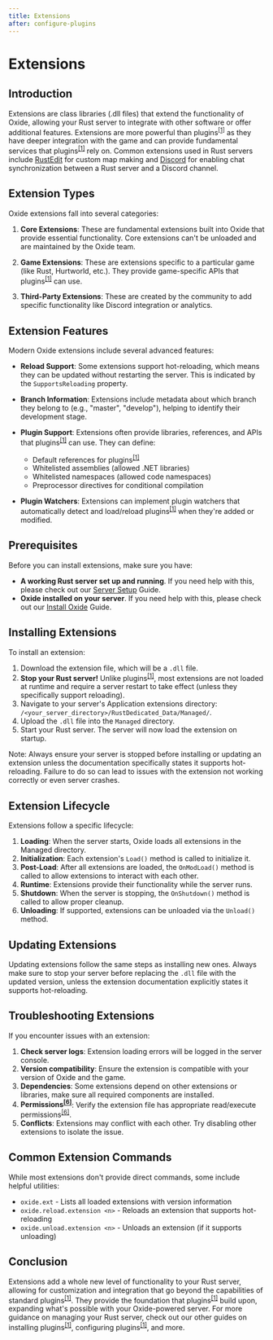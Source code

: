 ```yaml
---
title: Extensions
after: configure-plugins
---
```


# Extensions

## Introduction

Extensions are class libraries (.dll files) that extend the functionality of Oxide, allowing your Rust server to integrate with other software or offer additional features. Extensions are more powerful than plugins<sup><a href="/glossary#plugins">[1]</a></sup> as they have deeper integration with the game and can provide fundamental services that plugins<sup><a href="/glossary#plugins">[1]</a></sup> rely on. Common extensions used in Rust servers include [RustEdit](https://www.rustedit.io/) for custom map making and [Discord](https://discord.com/) for enabling chat synchronization between a Rust server and a Discord channel.

## Extension Types

Oxide extensions fall into several categories:

1. **Core Extensions**: These are fundamental extensions built into Oxide that provide essential functionality. Core extensions can't be unloaded and are maintained by the Oxide team.

2. **Game Extensions**: These are extensions specific to a particular game (like Rust, Hurtworld, etc.). They provide game-specific APIs that plugins<sup><a href="/glossary#plugins">[1]</a></sup> can use.

3. **Third-Party Extensions**: These are created by the community to add specific functionality like Discord integration or analytics.

## Extension Features

Modern Oxide extensions include several advanced features:

- **Reload Support**: Some extensions support hot-reloading, which means they can be updated without restarting the server. This is indicated by the `SupportsReloading` property.

- **Branch Information**: Extensions include metadata about which branch they belong to (e.g., "master", "develop"), helping to identify their development stage.

- **Plugin Support**: Extensions often provide libraries, references, and APIs that plugins<sup><a href="/glossary#plugins">[1]</a></sup> can use. They can define:

  - Default references for plugins<sup><a href="/glossary#plugins">[1]</a></sup>
  - Whitelisted assemblies (allowed .NET libraries)
  - Whitelisted namespaces (allowed code namespaces)
  - Preprocessor directives for conditional compilation

- **Plugin Watchers**: Extensions can implement plugin watchers that automatically detect and load/reload plugins<sup><a href="/glossary#plugins">[1]</a></sup> when they're added or modified.

## Prerequisites

Before you can install extensions, make sure you have:

- **A working Rust server set up and running**. If you need help with this, please check out our [Server Setup](todo_server_setup_linky) Guide.
- **Oxide installed on your server**. If you need help with this, please check out our [Install Oxide](todo_install_oxide_linky) Guide.

## Installing Extensions

To install an extension:

1. Download the extension file, which will be a `.dll` file.
2. **Stop your Rust server!** Unlike plugins<sup><a href="/glossary#plugins">[1]</a></sup>, most extensions are not loaded at runtime and require a server restart to take effect (unless they specifically support reloading).
3. Navigate to your server's Application extensions directory: `/<your_server_directory>/RustDedicated_Data/Managed/`.
4. Upload the `.dll` file into the `Managed` directory.
5. Start your Rust server. The server will now load the extension on startup.

Note: Always ensure your server is stopped before installing or updating an extension unless the documentation specifically states it supports hot-reloading. Failure to do so can lead to issues with the extension not working correctly or even server crashes.

## Extension Lifecycle

Extensions follow a specific lifecycle:

1. **Loading**: When the server starts, Oxide loads all extensions in the Managed directory.
2. **Initialization**: Each extension's `Load()` method is called to initialize it.
3. **Post-Load**: After all extensions are loaded, the `OnModLoad()` method is called to allow extensions to interact with each other.
4. **Runtime**: Extensions provide their functionality while the server runs.
5. **Shutdown**: When the server is stopping, the `OnShutdown()` method is called to allow proper cleanup.
6. **Unloading**: If supported, extensions can be unloaded via the `Unload()` method.

## Updating Extensions

Updating extensions follow the same steps as installing new ones. Always make sure to stop your server before replacing the `.dll` file with the updated version, unless the extension documentation explicitly states it supports hot-reloading.

## Troubleshooting Extensions

If you encounter issues with an extension:

1. **Check server logs**: Extension loading errors will be logged in the server console.
2. **Version compatibility**: Ensure the extension is compatible with your version of Oxide and the game.
3. **Dependencies**: Some extensions depend on other extensions or libraries, make sure all required components are installed.
4. **Permissions<sup><a href="/glossary#permissions">[6]</a></sup>**: Verify the extension file has appropriate read/execute permissions<sup><a href="/glossary#permissions">[6]</a></sup>.
5. **Conflicts**: Extensions may conflict with each other. Try disabling other extensions to isolate the issue.

## Common Extension Commands

While most extensions don't provide direct commands, some include helpful utilities:

- `oxide.ext` - Lists all loaded extensions with version information
- `oxide.reload.extension <n>` - Reloads an extension that supports hot-reloading
- `oxide.unload.extension <n>` - Unloads an extension (if it supports unloading)

## Conclusion

Extensions add a whole new level of functionality to your Rust server, allowing for customization and integration that go beyond the capabilities of standard plugins<sup><a href="/glossary#plugins">[1]</a></sup>. They provide the foundation that plugins<sup><a href="/glossary#plugins">[1]</a></sup> build upon, expanding what's possible with your Oxide-powered server. For more guidance on managing your Rust server, check out our other guides on installing plugins<sup><a href="/glossary#plugins">[1]</a></sup>, configuring plugins<sup><a href="/glossary#plugins">[1]</a></sup>, and more.
